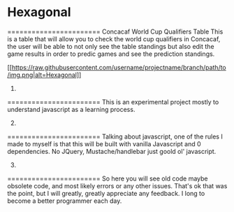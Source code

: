 # Hexagonal
=======================
Concacaf World Cup Qualifiers Table
This is a table that will allow you to check the world cup qualifiers in Concacaf, the user will be able to not only see the table standings but also edit the game results in order to predic games and see the prediction standings.

[[https://raw.githubusercontent.com/username/projectname/branch/path/to/img.png|alt=Hexagonal]]

1.
=======================
This is an experimental project mostly to understand javascript as a learning process.

2.
=======================
Talking about javascript, one of the rules I made to myself is that this will be built with vanilla Javascript and 0 dependencies. No JQuery, Mustache/handlebar just goold ol' javascript.

3.
=======================
So here you will see old code maybe obsolete code, and most likely errors or any other issues. That's ok that was the point, but I will greatly, greatly appreciate any feedback. I long to become a better programmer each day.